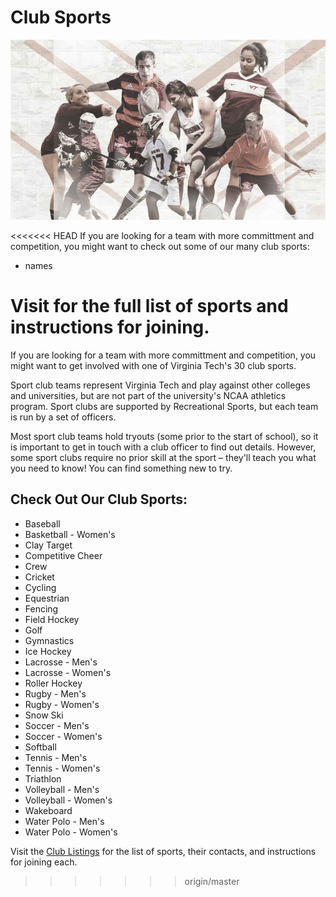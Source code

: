 # Club Sports

![Club sports collage](img-clubsports.jpg) 

<<<<<<< HEAD
If you are looking for a team with more committment and competition, you might want to check out some of our many club sports:

* names

Visit []() for the full list of sports and instructions for joining.
=======
If you are looking for a team with more committment and competition, you might want to get involved with one of Virginia Tech's 30 club sports.

Sport club teams represent Virginia Tech and play against other colleges and universities, but are not part of the university's NCAA athletics program. Sport clubs are supported by Recreational Sports, but each team is run by a set of officers.

Most sport club teams hold tryouts (some prior to the start of school), so it is important to get in touch with a club officer to find out details. However, some sport clubs require no prior skill at the sport – they'll teach you what you need to know! You can find something new to try.

## Check Out Our Club Sports:

* Baseball
* Basketball - Women's
* Clay Target
* Competitive Cheer
* Crew
* Cricket
* Cycling
* Equestrian
* Fencing
* Field Hockey
* Golf
* Gymnastics
* Ice Hockey
* Lacrosse - Men's
* Lacrosse - Women's
* Roller Hockey
* Rugby - Men's
* Rugby - Women's
* Snow Ski
* Soccer - Men's
* Soccer - Women's
* Softball
* Tennis - Men's
* Tennis - Women's
* Triathlon
* Volleyball - Men's
* Volleyball - Women's
* Wakeboard
* Water Polo - Men's
* Water Polo - Women's


Visit the [Club Listings](http://www.recsports.vt.edu/sports/sportclubs/clublisting.html) for the list of sports, their contacts, and instructions for joining each.
>>>>>>> origin/master
